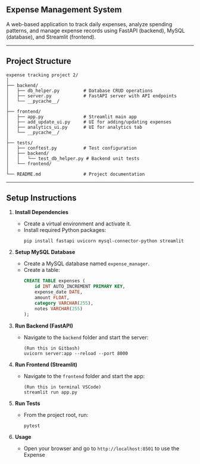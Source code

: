 ## Expense Management System

A web-based application to track daily expenses, analyze spending patterns, and manage expense records using FastAPI (backend), MySQL (database), and Streamlit (frontend).

---

## Project Structure

```
expense tracking project 2/
│
├── backend/
│   ├── db_helper.py         # Database CRUD operations
│   ├── server.py            # FastAPI server with API endpoints
│   └── __pycache__/
│
├── frontend/
│   ├── app.py               # Streamlit main app
│   ├── add_update_ui.py     # UI for adding/updating expenses
│   ├── analytics_ui.py      # UI for analytics tab
│   └── __pycache__/
│
├── tests/
│   ├── conftest.py          # Test configuration
│   ├── backend/
│   │   └── test_db_helper.py # Backend unit tests
│   └── frontend/
│
└── README.md                # Project documentation
```

---

## Setup Instructions

1. **Install Dependencies**
   - Create a virtual environment and activate it.
   - Install required Python packages:
     ```
     pip install fastapi uvicorn mysql-connector-python streamlit
     ```

2. **Setup MySQL Database**
   - Create a MySQL database named `expense_manager`.
   - Create a table:
     ```sql
     CREATE TABLE expenses (
         id INT AUTO_INCREMENT PRIMARY KEY,
         expense_date DATE,
         amount FLOAT,
         category VARCHAR(255),
         notes VARCHAR(255)
     );
     ```

3. **Run Backend (FastAPI)**
   - Navigate to the `backend` folder and start the server:
     ```
     (Run this in Gitbash)
     uvicorn server:app --reload --port 8000
     ```

4. **Run Frontend (Streamlit)**
   - Navigate to the `frontend` folder and start the app:
     ```
     (Run this in terminal VSCode)
     streamlit run app.py
     ```

5. **Run Tests**
   - From the project root, run:
     ```
     pytest
     ```

6. **Usage**
   - Open your browser and go to `http://localhost:8501` to use the Expense


